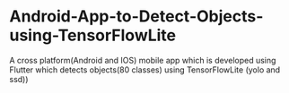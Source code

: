 # Android-App-to-Detect-Objects-using-TensorFlowLite
A cross platform(Android and IOS) mobile app which is developed using Flutter which detects objects(80 classes) using TensorFlowLite (yolo and ssd))
